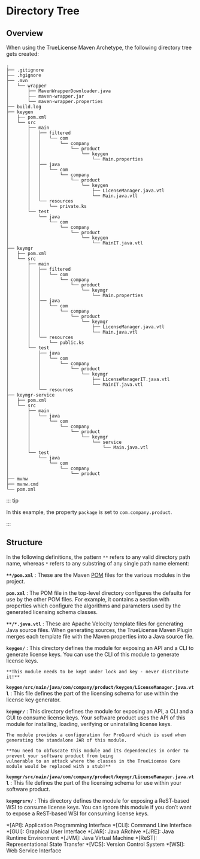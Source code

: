 # Directory Tree

## Overview

When using the TrueLicense Maven Archetype, the following directory tree gets created:

```
.
├── .gitignore
├── .hgignore
├── .mvn
│   └── wrapper
│       ├── MavenWrapperDownloader.java
│       ├── maven-wrapper.jar
│       └── maven-wrapper.properties
├── build.log
├── keygen
│   ├── pom.xml
│   └── src
│       ├── main
│       │   ├── filtered
│       │   │   └── com
│       │   │       └── company
│       │   │           └── product
│       │   │               └── keygen
│       │   │                   └── Main.properties
│       │   ├── java
│       │   │   └── com
│       │   │       └── company
│       │   │           └── product
│       │   │               └── keygen
│       │   │                   ├── LicenseManager.java.vtl
│       │   │                   └── Main.java.vtl
│       │   └── resources
│       │       └── private.ks
│       └── test
│           └── java
│               └── com
│                   └── company
│                       └── product
│                           └── keygen
│                               └── MainIT.java.vtl
├── keymgr
│   ├── pom.xml
│   └── src
│       ├── main
│       │   ├── filtered
│       │   │   └── com
│       │   │       └── company
│       │   │           └── product
│       │   │               └── keymgr
│       │   │                   └── Main.properties
│       │   ├── java
│       │   │   └── com
│       │   │       └── company
│       │   │           └── product
│       │   │               └── keymgr
│       │   │                   ├── LicenseManager.java.vtl
│       │   │                   └── Main.java.vtl
│       │   └── resources
│       │       └── public.ks
│       └── test
│           ├── java
│           │   └── com
│           │       └── company
│           │           └── product
│           │               └── keymgr
│           │                   ├── LicenseManagerIT.java.vtl
│           │                   └── MainIT.java.vtl
│           └── resources
├── keymgr-service
│   ├── pom.xml
│   └── src
│       ├── main
│       │   └── java
│       │       └── com
│       │           └── company
│       │               └── product
│       │                   └── keymgr
│       │                       └── service
│       │                           └── Main.java.vtl
│       └── test
│           └── java
│               └── com
│                   └── company
│                       └── product
├── mvnw
├── mvnw.cmd
└── pom.xml
```

::: tip

In this example, the property `package` is set to `com.company.product`.

:::

## Structure

In the following definitions, the pattern `**` refers to any valid directory path name, whereas `*` refers to any
substring of any single path name element:

**`**/pom.xml`**
:   These are the Maven [POM](https://maven.apache.org/guides/introduction/introduction-to-the-pom.html) files for the
    various modules in the project.

**`pom.xml`**
:   The POM file in the top-level directory configures the defaults for use by the other POM files.
    For example, it contains a section with properties which configure the algorithms and parameters used by the
    generated licensing schema classes.

**`**/*.java.vtl`**
:   These are Apache Velocity template files for generating Java source files.
    When generating sources, the TrueLicense Maven Plugin merges each template file with the Maven properties into a
    Java source file.

**`keygen/`**
:   This directory defines the module for exposing an API and a CLI to generate license keys.
    You can use the CLI of this module to generate license keys. 

    **This module needs to be kept under lock and key - never distribute it!**

**`keygen/src/main/java/com/company/product/keygen/LicenseManager.java.vtl`**
:   This file defines the part of the licensing schema for use within the license key generator.

**`keymgr/`**
:   This directory defines the module for exposing an API, a CLI and a GUI to consume license keys.
    Your software product uses the API of this module for installing, loading, verifying or uninstalling license keys.
    
    The module provides a configuration for ProGuard which is used when generating the standalone JAR of this module.
    
    **You need to obfuscate this module and its dependencies in order to prevent your software product from being
    vulnerable to an attack where the classes in the TrueLicense Core module would be replaced with a stub!**

**`keymgr/src/main/java/com/company/product/keymgr/LicenseManager.java.vtl`**
:   This file defines the part of the licensing schema for use within your software product.

**`keymgrsrv/`**
:   This directory defines the module for exposing a ReST-based WSI to consume license keys.
    You can ignore this module if you don’t want to expose a ReST-based WSI for consuming license keys.

*[API]: Application Programming Interface
*[CLI]: Command Line Interface
*[GUI]: Graphical User Interface
*[JAR]: Java ARchive
*[JRE]: Java Runtime Environment
*[JVM]: Java Virtual Machine
*[ReST]: Representational State Transfer
*[VCS]: Version Control System
*[WSI]: Web Service Interface
